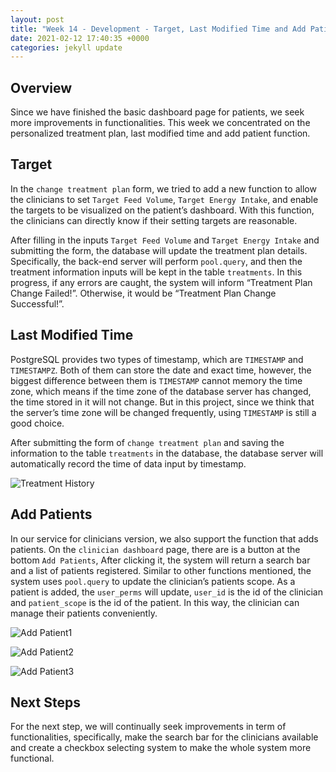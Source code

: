 ```yaml
---
layout: post
title: "Week 14 - Development - Target, Last Modified Time and Add Patients"
date: 2021-02-12 17:40:35 +0000
categories: jekyll update
---
```


## Overview 

Since we have finished the basic dashboard page for patients, we seek more improvements in functionalities. This week we concentrated on the personalized treatment plan, last modified time and add patient function. 

## Target

In the `change treatment plan` form, we tried to add a new function to allow the clinicians to set `Target Feed Volume`, `Target Energy Intake`, and enable the targets to be visualized on the patient’s dashboard. With this function, the clinicians can directly know if their setting targets are reasonable.

After filling in the inputs `Target Feed Volume` and `Target Energy Intake` and submitting the form, the database will update the treatment plan details. Specifically, the back-end server will perform `pool.query`, and then the treatment information inputs will be kept in the table `treatments`. In this progress, if any errors are caught, the system will inform “Treatment Plan Change Failed!”. Otherwise, it would be “Treatment Plan Change Successful!”.

## Last Modified Time

PostgreSQL provides two types of timestamp, which are `TIMESTAMP` and `TIMESTAMPZ`. Both of them can store the date and exact time, however, the biggest difference between them is `TIMESTAMP` cannot memory the time zone, which means if the time zone of the database server has changed, the time stored in it will not change. But in this project, since we think that the server’s time zone will be changed frequently, using `TIMESTAMP` is still a good choice.

After submitting the form of `change treatment plan` and saving the information to the table `treatments` in the database, the database server will automatically record the time of data input by timestamp.

![Treatment History](/Dev-Blog/assets/week14/treatment_history.png)

## Add Patients

In our service for clinicians version, we also support the function that adds patients. On the `clinician dashboard` page, there are is a button at the bottom `Add Patients`, After clicking it, the system will return a search bar and a list of patients registered. Similar to other functions mentioned, the system uses `pool.query` to update the clinician’s patients scope. As a patient is added, the `user_perms` will update, `user_id` is the id of the clinician and `patient_scope` is the id of the patient. In this way, the clinician can manage their patients conveniently.

![Add Patient1](/Dev-Blog/assets/week14/add_patient.png)

![Add Patient2](/Dev-Blog/assets/week14/add_patient2.png)

![Add Patient3](/Dev-Blog/assets/week14/add_patient3.png)

## Next Steps
For the next step, we will continually seek improvements in term of functionalities, specifically, make the search bar for the clinicians available and create a checkbox selecting system to make the whole system more functional.
